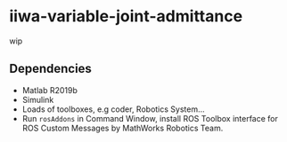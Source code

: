 # iiwa-variable-joint-admittance
wip

## Dependencies

- Matlab R2019b
- Simulink
- Loads of toolboxes, e.g coder, Robotics System...
- Run `rosAddons` in Command Window, install ROS Toolbox interface for ROS Custom Messages by MathWorks Robotics Team.
